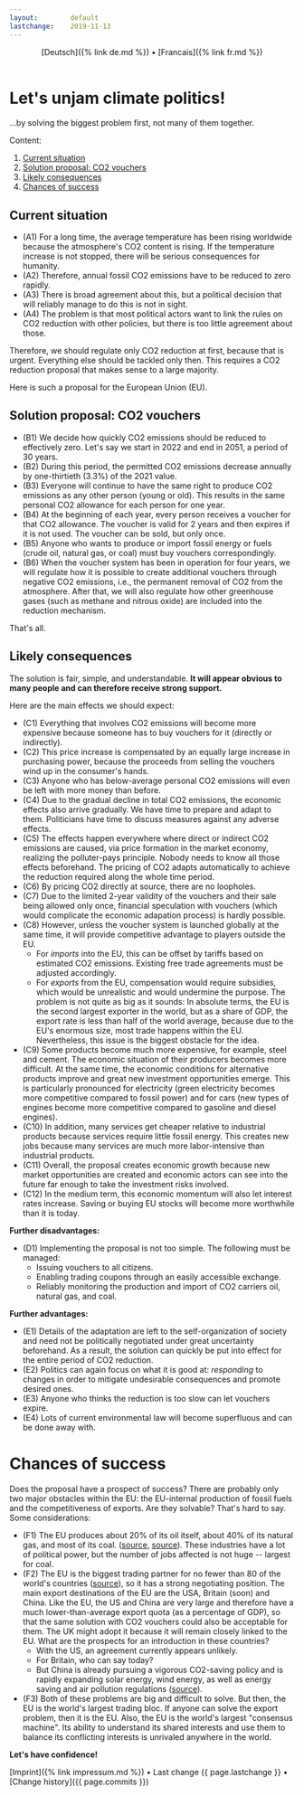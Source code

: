 ```yaml
---
layout:        default
lastchange:    2019-11-13
---
```

<header>
  [Deutsch]({% link de.md %}) &bull;  [Francais]({% link fr.md %})
</header>

# Let's unjam climate politics!

...by solving the biggest problem first, not many of them together.

Content:

1. [Current situation](#today)
1. [Solution proposal: CO2 vouchers](#proposal)
1. [Likely consequences](#consequences)
1. [Chances of success](#successchances)


## <a name="today"></a>Current situation

- (A1) For a long time, the average temperature has been rising worldwide
  because the atmosphere's CO2 content is rising.
  If the temperature increase is not stopped, there will be 
  serious consequences for humanity.
- (A2) Therefore, annual fossil CO2 emissions have to be reduced 
  to zero rapidly.
- (A3) There is broad agreement about this, but a political decision that
  will reliably manage to do this is not in sight.
- (A4) The problem is that most political actors want to link the rules on 
  CO2 reduction with other policies, but there is 
  too little agreement about those.

Therefore, we should regulate only CO2 reduction at first, 
because that is urgent.
Everything else should be tackled only then. 
This requires a CO2 reduction proposal that makes sense to a large majority.

Here is such a proposal for the European Union (EU).


## <a name="proposal"></a>Solution proposal: CO2 vouchers

- (B1) We decide how quickly CO2 emissions should be reduced to effectively
  zero. 
  Let's say we start in 2022 and end in 2051, a period of 30 years.
- (B2) During this period, the permitted CO2 emissions decrease annually 
  by one-thirtieth (3.3%) of the 2021 value.
- (B3) Everyone will continue to have the same right to produce 
  CO2 emissions as any other person (young or old). 
  This results in the same personal CO2 allowance for each person for one year.
- (B4) At the beginning of each year, every person receives a voucher 
  for that CO2 allowance.
  The voucher is valid for 2 years and then expires if it is not used. 
  The voucher can be sold, but only once.
- (B5) Anyone who wants to produce or import fossil energy or fuels
  (crude oil, natural gas, or coal) 
  must buy vouchers correspondingly.
- (B6) When the voucher system has been in operation for four years,
  we will regulate how it is possible to create additional vouchers through 
  negative CO2 emissions, i.e., 
  the permanent removal of CO2 from the atmosphere.
  After that, we will also regulate how other greenhouse gases 
  (such as methane and nitrous oxide) are included into the reduction mechanism.

That's all.


## <a name="consequences"></a>Likely consequences

The solution is fair, simple, and understandable. 
**It will appear obvious to many people and can 
therefore receive strong support.**

Here are the main effects we should expect:

- (C1) Everything that involves CO2 emissions will become more expensive
  because someone has to buy vouchers for it (directly or indirectly).
- (C2) This price increase is compensated by an equally large increase in
  purchasing power, because the proceeds from selling the vouchers wind up
  in the consumer's hands.
- (C3) Anyone who has below-average personal CO2 emissions 
  will even be left with more money than before.
- (C4) Due to the gradual decline in total CO2 emissions, the economic effects
  also arrive gradually.
  We have time to prepare and adapt to them. 
  Politicians have time to discuss measures against any adverse effects.
- (C5) The effects happen everywhere where direct or indirect CO2 emissions
  are caused, via price formation in the market economy, realizing the
  polluter-pays principle.
  Nobody needs to know all those effects beforehand. 
  The pricing of CO2 adapts automatically to achieve the reduction required
  along the whole time period.
- (C6) By pricing CO2 directly at source, there are no loopholes.
- (C7) Due to the limited 2-year validity of the vouchers and their sale
  being allowed only once, financial speculation with vouchers (which would
  complicate the economic adapation process) is hardly possible.
- (C8) However, unless the voucher system is launched globally at the same time,
  it will provide competitive advantage to players outside the EU.
  - For _imports_ into the EU, this can be offset by tariffs based on 
    estimated CO2 emissions. 
    Existing free trade agreements must be adjusted accordingly.
  - For _exports_ from the EU, compensation would require subsidies, 
    which would be unrealistic and would undermine the purpose.
    The problem is not quite as big as it sounds:
    In absolute terms, the EU is the second largest exporter in the world, 
    but as a share of GDP, the export rate is less than half of the 
    world average, 
    because due to the EU's enormous size, most trade happens within the EU.
    Nevertheless, this issue is the biggest obstacle for the idea.
- (C9) Some products become much more expensive, for example, steel and cement.
  The economic situation of their producers becomes more difficult. 
  At the same time, the economic conditions for alternative products improve
  and great new investment opportunities emerge.
  This is particularly pronounced for electricity 
  (green electricity becomes more competitive compared to fossil power)
  and for cars (new types of engines become more competitive compared to 
  gasoline and diesel engines).
- (C10) In addition, many services get cheaper relative to industrial products
  because services require little fossil energy. 
  This creates new jobs because many services are much more labor-intensive 
  than industrial products.
- (C11) Overall, the proposal creates economic growth because 
  new market opportunities are created and economic actors can see
  into the future far enough to take the investment risks involved.
- (C12) In the medium term, this economic momentum will also let
  interest rates increase.
  Saving or buying EU stocks will become more worthwhile than it is today.

**Further disadvantages:**

- (D1) Implementing the proposal is not too simple.
  The following must be managed:
  - Issuing vouchers to all citizens.
  - Enabling trading coupons through an easily accessible exchange.
  - Reliably monitoring the production and import of CO2 carriers 
    oil, natural gas, and coal.

**Further advantages:**

- (E1) Details of the adaptation are left to the self-organization of society
  and need not be politically negotiated under great uncertainty beforehand. 
  As a result, the solution can quickly be put into effect for the 
  entire period of CO2 reduction.
- (E2) Politics can again focus on what it is good at: 
  _responding_ to changes in order to mitigate undesirable consequences
  and promote desired ones.
- (E3) Anyone who thinks the reduction is too slow can let vouchers expire.
- (E4) Lots of current environmental law will become superfluous and
  can be done away with.


# <a name="successchances"></a>Chances of success

Does the proposal have a prospect of success? 
There are probably only two major obstacles within the EU: 
the EU-internal production of fossil fuels and the competitiveness of exports.
Are they solvable? 
That's hard to say. 
Some considerations:

- (F1) The EU produces about 20% of its oil itself, 
  about 40% of its natural gas, and most of its coal.
  ([source](https://en.wikipedia.org/wiki/Energy_policy_of_the_European_Union#Energy_sources),
  [source](https://en.wikipedia.org/wiki/List_of_European_countries_by_coal_production)).
  These industries have a lot of political power, 
  but the number of jobs affected is not huge -- largest for coal.
- (F2) The EU is the biggest trading partner for no fewer than 80 of
  the world's countries
  ([source](https://ec.europa.eu/trade/policy/eu-position-in-world-trade/)),
  so it has a strong negotiating position.
  The main export destinations of the EU are the USA, Britain (soon) 
  and China. 
  Like the EU, the US and China are very large and therefore have 
  a much lower-than-average export quota (as a percentage of GDP), 
  so that the same solution with CO2 vouchers could also be acceptable for them.
  The UK might adopt it because it will remain closely linked to the EU. 
  What are the prospects for an introduction in these countries?
  - With the US, an agreement currently appears unlikely.
  - For Britain, who can say today?
  - But China is already pursuing a vigorous CO2-saving policy and is 
    rapidly expanding solar energy, wind energy, 
    as well as energy saving and air pollution regulations
    ([source](https://en.wikipedia.org/wiki/Energy_policy_of_China)).
- (F3) Both of these problems are big and difficult to solve.
  But then, the EU is the world's largest trading bloc.
  If anyone can solve the export problem, then it is the EU.
  Also, the EU is the world's largest "consensus machine". 
  Its ability to understand its shared interests and use them to
  balance its conflicting interests is unrivaled anywhere in the world.

**Let's have confidence!**

<footer>
  [Imprint]({% link impressum.md %}) &bull; 
  Last change {{ page.lastchange }} &bull; 
  [Change history]({{ page.commits }})
</footer>

